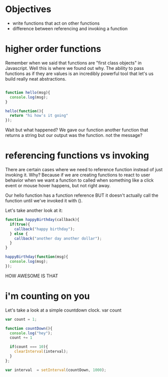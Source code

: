 # Objectives

- write functions that act on other functions
- difference between referencing and invoking a function

# higher order functions

Remember when we said that functions are "first class objects" in Javascript.
Well this is where we found out why. The ability to pass functions as if they
are values is an incredibly powerful tool that let's us build really neat
abstractions.

```js

function hello(msg){
  console.log(msg);
}

hello(function(){
  return "hi how's it going"
});

```

Wait but what happened? We gave our function another function that returns a
string but our output was the function. not the message?

# referencing functions vs invoking

There are certain cases where we need to reference function instead of just invoking it. Why?
Because if we are creating functions to react to user behavior when we want a function
to called when something like a click event or mouse hover happens, but not right away.

Our hello function has a function reference BUT it doesn't actually call the
function until we've invoked it with ().

Let's take another look at it:

```js
function happyBirthday(callback){
  if(true){
    callback("happy birthday");
  } else {
    callback("another day another dollar");
  }
}

happyBirthday(function(msg){
  console.log(msg);
});
```

HOW AWESOME IS THAT

# i'm counting on you

Let's take a look at a simple countdown clock.
var count

```js
var count = 1;

function countDown(){
  console.log("hey");
  count += 1

  if(count === 10){
    clearInterval(interval);
  }
};

var interval  = setInterval(countDown, 1000);
```
